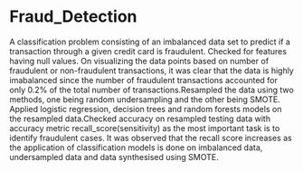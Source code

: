 # Fraud_Detection

A classification problem consisting of an imbalanced data set to predict if a transaction through a given credit card is fraudulent. Checked for features having null values. On visualizing the data points based on number of fraudulent or non-fraudulent transactions, it was clear that the data is highly imabalanced since the number of fraudulent transactions accounted for only 0.2% of the total number of transactions.Resampled the data using two methods, one being random undersampling and the other being SMOTE. Applied logistic regression, decision trees and random forests models on the resampled data.Checked accuracy on resampled testing data with accuracy metric recall_score(sensitivity) as the most important task is to identify fraudulent cases. It was observed that the recall score increases as the application of classification models is done on imbalanced data, undersampled data and data synthesised using SMOTE.
